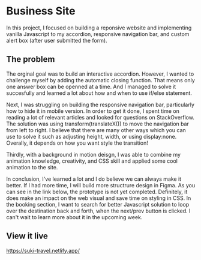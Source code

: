 # Business Site

In this project, I focused on building a reponsive website and implementing vanilla Javascript to my accordion, responsive navigation bar, and custom alert box (after user submitted the form).


## The problem

The orginal goal was to build an interactive accordion. However, I wanted to challenge myself by adding the automatic closing function. That means only one answer box can be openned at a time. And I managed to solve it succesfully and learned a lot about how and when to use if/else statement. 

Next, I was struggling on building the responsive navigation bar, particularly how to hide it in mobile version. In order to get it done, I spent time on reading a lot of relevant articles and looked for questions on StackOverflow. The solution was using transform(translateX()) to move the navigation bar from left to right. I believe that there are many other ways which you can use to solve it such as adjusting height, width, or using display:none. Overally, it depends on how you want style the transition! 

Thirdly, with a background in motion deisgn, I was able to combine my animation knowledge, creativity, and CSS skill and applied some cool animation to the site. 

In conclusion, I've learned a lot and I do believe we can always make it better. If I had more time, I will build more structrure design in Figma. As you can see in the link below, the prototype is not yet completed. Definitely, it does make an impact on the web visual and save time on styling in CSS. In the booking section, I want to search for better Javascript solution to loop over the destination back and forth, when the next/prev button is clicked. I can't wait to learn more about it in the upcoming week.



## View it live
https://suki-travel.netlify.app/
